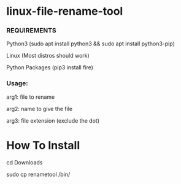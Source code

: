# linux-file-rename-tool

### REQUIREMENTS

Python3 (sudo apt install python3 && sudo apt install python3-pip)


Linux (Most distros should work)


Python Packages (pip3 install fire)


### Usage:


arg1: file to rename

arg2: name to give the file

arg3: file extension (exclude the dot)




# How To Install

cd Downloads

sudo cp renametool /bin/

